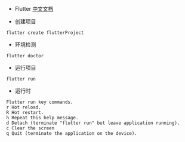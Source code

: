 - Flutter [中文文档](https://flutter.cn/docs)

- 创建项目
```
flutter create flutterProject
```
- 环境检测
```
flutter doctor
```
- 运行项目
```
flutter run
```
- 运行时
```
Flutter run key commands.
r Hot reload.
R Hot restart.
h Repeat this help message.
d Detach (terminate "flutter run" but leave application running).
c Clear the screen
q Quit (terminate the application on the device).
```
